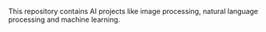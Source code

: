 This repository contains AI projects like image processing, natural language processing and machine learning.
